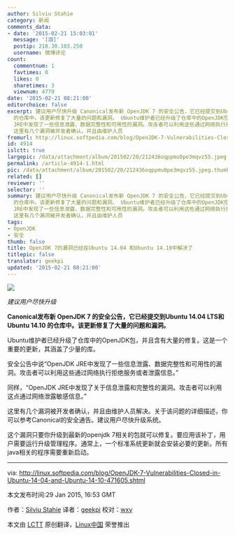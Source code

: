 ```yaml
---
author: Silviu Stahie
category: 新闻
comments_data:
- date: '2015-02-21 15:03:01'
  message: '[泪]'
  postip: 218.30.103.250
  username: 微博评论
count:
  commentnum: 1
  favtimes: 0
  likes: 0
  sharetimes: 3
  viewnum: 4779
date: '2015-02-21 08:21:00'
editorchoice: false
excerpt: 建议用户尽快升级 Canonical发布新 OpenJDK 7 的安全公告，它已经提交到Ubuntu 14.04 LTS和Ubuntu 14.10
  的仓库中。该更新修复了大量的问题和漏洞。 Ubuntu维护者已经升级了仓库中的OpenJDK包，并且含有大量的修复。这是一个重要的更新，其涵盖了少量的库。 安全公告中说OpenJDK
  JRE中发现了一些信息泄露、数据完整性和可用性的漏洞。攻击者可以利用这些通过网络执行拒绝服务或者泄露信息。 同样，OpenJDK JRE中发现了关于信息泄露和完整性的漏洞。攻击者可以利用这点通过网络泄露敏感信息。
  这里有几个漏洞被开发者确认，并且由维护人员
fromurl: http://linux.softpedia.com/blog/OpenJDK-7-Vulnerabilities-Closed-in-Ubuntu-14-04-and-Ubuntu-14-10-471605.shtml
id: 4914
islctt: true
largepic: /data/attachment/album/201502/20/212436oqppmu0pe3mqvz55.jpeg
permalink: /article-4914-1.html
pic: /data/attachment/album/201502/20/212436oqppmu0pe3mqvz55.jpeg.thumb.jpg
related: []
reviewer: ''
selector: ''
summary: 建议用户尽快升级 Canonical发布新 OpenJDK 7 的安全公告，它已经提交到Ubuntu 14.04 LTS和Ubuntu 14.10
  的仓库中。该更新修复了大量的问题和漏洞。 Ubuntu维护者已经升级了仓库中的OpenJDK包，并且含有大量的修复。这是一个重要的更新，其涵盖了少量的库。 安全公告中说OpenJDK
  JRE中发现了一些信息泄露、数据完整性和可用性的漏洞。攻击者可以利用这些通过网络执行拒绝服务或者泄露信息。 同样，OpenJDK JRE中发现了关于信息泄露和完整性的漏洞。攻击者可以利用这点通过网络泄露敏感信息。
  这里有几个漏洞被开发者确认，并且由维护人员
tags:
- OpenJDK
- 安全
thumb: false
title: OpenJDK 7的漏洞已经在Ubuntu 14.04 和Ubuntu 14.10中解决了
titlepic: false
translator: geekpi
updated: '2015-02-21 08:21:00'
---
```


![](/data/attachment/album/201502/20/212436oqppmu0pe3mqvz55.jpeg)


*建议用户尽快升级*


**Canonical发布新 OpenJDK 7 的安全公告，它已经提交到Ubuntu 14.04 LTS和Ubuntu 14.10 的仓库中。该更新修复了大量的问题和漏洞。**


Ubuntu维护者已经升级了仓库中的OpenJDK包，并且含有大量的修复。这是一个重要的更新，其涵盖了少量的库。


安全公告中说“OpenJDK JRE中发现了一些信息泄露、数据完整性和可用性的漏洞。攻击者可以利用这些通过网络执行拒绝服务或者泄露信息。”


同样，“OpenJDK JRE中发现了关于信息泄露和完整性的漏洞。攻击者可以利用这点通过网络泄露敏感信息。”


这里有几个漏洞被开发者确认，并且由维护人员解决。关于该问题的详细描述，你可以参考Canonical的安全通告。建议用户尽快升级系统。


这个漏洞只要你升级到最新的openjdk 7相关的包就可以修复。要应用该补丁，用户需要运行升级管理程序。通常上，一个标准系统更新就会安装必要的更新。所有java相关的程序需要重新启动。




---


via: <http://linux.softpedia.com/blog/OpenJDK-7-Vulnerabilities-Closed-in-Ubuntu-14-04-and-Ubuntu-14-10-471605.shtml>


本文发布时间:29 Jan 2015, 16:53 GMT


作者：[Silviu Stahie](http://news.softpedia.com/editors/browse/silviu-stahie) 译者：[geekpi](https://github.com/geekpi) 校对：[wxy](https://github.com/wxy)


本文由 [LCTT](https://github.com/LCTT/TranslateProject) 原创翻译，[Linux中国](http://linux.cn/) 荣誉推出